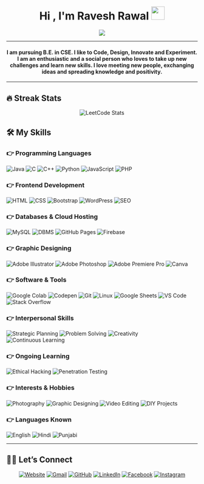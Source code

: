 <h1 align="center">Hi , I'm Ravesh Rawal <img src="https://media.giphy.com/media/hvRJCLFzcasrR4ia7z/giphy.gif" width="35"></h1>
<p align="center">
    <img src="https://readme-typing-svg.herokuapp.com?lines=Full-Stack+Developer;WordPress+Expert;SEO+Strategist;DSA+Enthusiast+(Java);Ethical+Hacking+Learner&center=true&width=1000&height=50&font=Fira+Code&pause=500&color=00C4CC&vCenter=true">

</p>
<hr>
<h4 align="center">I am pursuing B.E. in CSE. I like to Code, Design, Innovate and Experiment. I am an enthusiastic and a social person who loves to take up new challenges and learn new skills. I love meeting new people, exchanging ideas and spreading knowledge and positivity.</h4>
<hr>
<h2 id="-streak-stats">🔥 Streak Stats</h2>
<div align="center">
  <img src="https://leetcard.jacoblin.cool/raveshrawal?theme=dark&font=Urbanist&ext=heatmap" alt="LeetCode Stats">
</div>

<h2 id="️-my-skills">🛠️ My Skills</h2>

<h3 id="-programming-languages">👉 Programming Languages</h3>
<p align="left"> 
  <img alt="Java" src="https://img.shields.io/badge/Java-%23007396.svg?logo=java&logoColor=white">
  <img alt="C" src="https://img.shields.io/badge/C-%232370ED.svg?logo=c&logoColor=white">
  <img alt="C++" src="https://img.shields.io/badge/C++-%2300599C.svg?logo=c%2B%2B&logoColor=white">
  <img alt="Python" src="https://img.shields.io/badge/Python-%2314354C.svg?logo=python&logoColor=white">
  <img alt="JavaScript" src="https://img.shields.io/badge/JavaScript-%23F7DF1E.svg?logo=javascript&logoColor=black">
  <img alt="PHP" src="https://img.shields.io/badge/PHP-%23777BB4.svg?logo=php&logoColor=white">
</p>

<h3 id="-frontend-development">👉 Frontend Development</h3>
<p align="left">
  <img alt="HTML" src="https://img.shields.io/badge/HTML5-%23E34F26.svg?logo=html5&logoColor=white">
  <img alt="CSS" src="https://img.shields.io/badge/CSS-%231572B6.svg?logo=css3&logoColor=white">
  <img alt="Bootstrap" src="https://img.shields.io/badge/Bootstrap-%23563D7C.svg?logo=bootstrap&logoColor=white">
  <img alt="WordPress" src="https://img.shields.io/badge/WordPress-%23117AC9.svg?logo=wordpress&logoColor=white">
  <img alt="SEO" src="https://img.shields.io/badge/SEO-%23007ACC.svg?logo=searchengineland&logoColor=white">
</p>

<h3 id="-databases-cloud">👉 Databases & Cloud Hosting</h3>
<p align="left">
  <img alt="MySQL" src="https://img.shields.io/badge/MySQL-%2300f.svg?logo=mysql&logoColor=white">
  <img alt="DBMS" src="https://img.shields.io/badge/DBMS-%236C3483.svg?logo=databricks&logoColor=white">
  <img alt="GitHub Pages" src="https://img.shields.io/badge/GitHub%20Pages-222222.svg?logo=github&logoColor=white">
  <img alt="Firebase" src="https://img.shields.io/badge/Firebase-%23039BE5.svg?logo=firebase&logoColor=white">
</p>

<h3 id="-graphic-designing">👉 Graphic Designing</h3>
<p align="left">
  <img alt="Adobe Illustrator" src="https://img.shields.io/badge/Adobe%20Illustrator-%23FF9A00.svg?logo=adobeillustrator&logoColor=white">
  <img alt="Adobe Photoshop" src="https://img.shields.io/badge/Photoshop-%23007ACC.svg?logo=adobephotoshop&logoColor=white">
  <img alt="Adobe Premiere Pro" src="https://img.shields.io/badge/Premiere%20Pro-%239999FF.svg?logo=adobepremierepro&logoColor=white">
  <img alt="Canva" src="https://img.shields.io/badge/Canva-%2300C4CC.svg?logo=canva&logoColor=white">
</p>

<h3 id="-software-tools">👉 Software & Tools</h3>
<p align="left">
  <img alt="Google Colab" src="https://img.shields.io/badge/Google%20Colab-%23F9AB00.svg?logo=googlecolab&logoColor=black">
  <img alt="Codepen" src="https://img.shields.io/badge/Codepen-%23000000.svg?logo=codepen&logoColor=white">
  <img alt="Git" src="https://img.shields.io/badge/Git-%23F05033.svg?logo=git&logoColor=white">
  <img alt="Linux" src="https://img.shields.io/badge/Linux-%23FCC624.svg?logo=linux&logoColor=black">
  <img alt="Google Sheets" src="https://img.shields.io/badge/Google%20Sheets-%2300C853.svg?logo=googlesheets&logoColor=white">
  <img alt="VS Code" src="https://img.shields.io/badge/VS%20Code-%23007ACC.svg?logo=visualstudiocode&logoColor=white">
  <img alt="Stack Overflow" src="https://img.shields.io/badge/Stack%20Overflow-%23FE7A16.svg?logo=stackoverflow&logoColor=white">
</p>

<h3 id="-interpersonal-skills">👉 Interpersonal Skills</h3>
<p align="left">
  <img alt="Strategic Planning" src="https://img.shields.io/badge/Strategic%20Planning-%234CAF50.svg?logo=asana&logoColor=white">
  <img alt="Problem Solving" src="https://img.shields.io/badge/Problem%20Solving-%23f39c12.svg?logo=hackerrank&logoColor=white">
  <img alt="Creativity" src="https://img.shields.io/badge/Creativity-%23e91e63.svg?logo=adobe&logoColor=white">
  <img alt="Continuous Learning" src="https://img.shields.io/badge/Continuous%20Learning-%2300C4CC.svg?logo=coursera&logoColor=white">
</p>

<h3 id="-ongoing-learning">👉 Ongoing Learning</h3>
<p align="left">
  <img alt="Ethical Hacking" src="https://img.shields.io/badge/Ethical%20Hacking-%23007396.svg?logo=kali-linux&logoColor=white">
  <img alt="Penetration Testing" src="https://img.shields.io/badge/Penetration%20Testing-%23e91e63.svg?logo=parrot&logoColor=white">
</p>

<h3 id="-interests-hobbies">👉 Interests & Hobbies</h3>
<p align="left">
  <img alt="Photography" src="https://img.shields.io/badge/Photography-%23e67e22.svg?logo=google-photos&logoColor=white">
  <img alt="Graphic Designing" src="https://img.shields.io/badge/Graphic%20Designing-%23FF9A00.svg?logo=canva&logoColor=white">
  <img alt="Video Editing" src="https://img.shields.io/badge/Video%20Editing-%23FF0000.svg?logo=adobepremierepro&logoColor=white">
  <img alt="DIY Projects" src="https://img.shields.io/badge/DIY%20Projects-%23F7DF1E.svg?logo=raspberrypi&logoColor=black">
</p>

<h3 id="-languages-known">👉 Languages Known</h3>
<p align="left">
  <img alt="English" src="https://img.shields.io/badge/English-%2300C4CC.svg?logo=googletranslate&logoColor=white">
  <img alt="Hindi" src="https://img.shields.io/badge/Hindi-%23f39c12.svg?logo=googletranslate&logoColor=white">
  <img alt="Punjabi" src="https://img.shields.io/badge/Punjabi-%234CAF50.svg?logo=googletranslate&logoColor=white">
</p>

<hr>

<h2 id="️-lets-connect">🙋‍♀️ Let’s Connect</h2>
<p align="center">
  <a href="https://rawalravesh.me/"><img src="https://img.icons8.com/bubbles/50/000000/web.png" alt="Website"></a>
	<a href="mailto:raveshrawal@gmail.com"><img src="https://img.icons8.com/bubbles/50/000000/gmail.png" alt="Gmail"></a>
	<a href="https://github.com/raveshrawal"><img src="https://img.icons8.com/bubbles/50/000000/github.png" alt="GitHub"></a>
	<a href="https://in.linkedin.com/in/raveshrawal"><img src="https://img.icons8.com/bubbles/50/000000/linkedin.png" alt="LinkedIn"></a>
	<a href="https://facebook.com/ravesh.rawal"><img src="https://img.icons8.com/bubbles/50/000000/facebook-new.png" alt="Facebook"></a>
	<a href="https://www.instagram.com/ravesh_rawal"><img src="https://img.icons8.com/bubbles/50/000000/instagram.png" alt="Instagram"></a>
</p>
